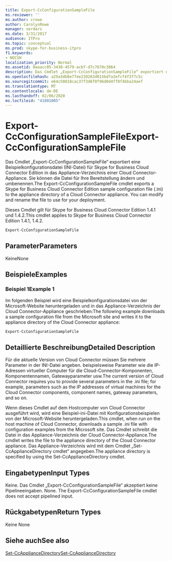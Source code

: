```yaml
---
title: Export-CcConfigurationSampleFile
ms.reviewer: ''
ms.author: crowe
author: CarolynRowe
manager: serdars
ms.date: 3/31/2017
audience: ITPro
ms.topic: conceptual
ms.prod: skype-for-business-itpro
f1.keywords:
- NOCSH
localization_priority: Normal
ms.assetid: 0aaacc05-3430-4579-acbf-d7c7670c3864
description: Das Cmdlet „Export-CcConfigurationSampleFile“ exportiert eine Beispielkonfigurationsdatei (INI-Datei) für Skype for Business Cloud Connector Edition in das Appliance-Verzeichnis einer Cloud Connector-Appliance. Sie können die Datei für Ihre Bereitstellung ändern und umbenennen.
ms.openlocfilehash: a29a3db8e77ee239263d015bd7a3efcf4f3f7c5c
ms.sourcegitcommit: e64c50818cac37f3d6f0f96d0d4ff0f4bba24aef
ms.translationtype: MT
ms.contentlocale: de-DE
ms.lasthandoff: 02/06/2020
ms.locfileid: "41801005"
---
```

# <a name="export-ccconfigurationsamplefile"></a><span data-ttu-id="e7c57-104">Export-CcConfigurationSampleFile</span><span class="sxs-lookup"><span data-stu-id="e7c57-104">Export-CcConfigurationSampleFile</span></span>
 
<span data-ttu-id="e7c57-p102">Das Cmdlet „Export-CcConfigurationSampleFile“ exportiert eine Beispielkonfigurationsdatei (INI-Datei) für Skype for Business Cloud Connector Edition in das Appliance-Verzeichnis einer Cloud Connector-Appliance. Sie können die Datei für Ihre Bereitstellung ändern und umbenennen.</span><span class="sxs-lookup"><span data-stu-id="e7c57-p102">The Export-CcConfigurationSampleFile cmdlet exports a Skype for Business Cloud Connector Edition sample configuration file (.ini) to the appliance directory of a Cloud Connector appliance. You can modify and rename the file to use for your deployment.</span></span>
  
<span data-ttu-id="e7c57-107">Dieses Cmdlet gilt für Skype for Business Cloud Connector Edition 1.4.1 und 1.4.2.</span><span class="sxs-lookup"><span data-stu-id="e7c57-107">This cmdlet applies to Skype for Business Cloud Connector Edition 1.4.1, 1.4.2.</span></span>
  
```powershell
Export-CcConfigurationSampleFile
```

## <a name="parameters"></a><span data-ttu-id="e7c57-108">Parameter</span><span class="sxs-lookup"><span data-stu-id="e7c57-108">Parameters</span></span>

<span data-ttu-id="e7c57-109">Keine</span><span class="sxs-lookup"><span data-stu-id="e7c57-109">None</span></span>
  
## <a name="examples"></a><span data-ttu-id="e7c57-110">Beispiele</span><span class="sxs-lookup"><span data-stu-id="e7c57-110">Examples</span></span>
<span data-ttu-id="e7c57-111"><a name="Examples"> </a></span><span class="sxs-lookup"><span data-stu-id="e7c57-111"><a name="Examples"> </a></span></span>

### <a name="example-1"></a><span data-ttu-id="e7c57-112">Beispiel 1</span><span class="sxs-lookup"><span data-stu-id="e7c57-112">Example 1</span></span>

<span data-ttu-id="e7c57-113">Im folgenden Beispiel wird eine Beispielkonfigurationsdatei von der Microsoft-Website heruntergeladen und in das Appliance-Verzeichnis der Cloud Connector-Appliance geschrieben:</span><span class="sxs-lookup"><span data-stu-id="e7c57-113">The following example downloads a sample configuration file from the Microsoft site and writes it to the appliance directory of the Cloud Connector appliance:</span></span>
  
```powershell
Export-CcConfigurationSampleFile
```

## <a name="detailed-description"></a><span data-ttu-id="e7c57-114">Detaillierte Beschreibung</span><span class="sxs-lookup"><span data-stu-id="e7c57-114">Detailed Description</span></span>
<span data-ttu-id="e7c57-115"><a name="DetailedDescription"> </a></span><span class="sxs-lookup"><span data-stu-id="e7c57-115"><a name="DetailedDescription"> </a></span></span>

<span data-ttu-id="e7c57-116">Für die aktuelle Version von Cloud Connector müssen Sie mehrere Parameter in der INI-Datei angeben. beispielsweise Parameter wie die IP-Adressen virtueller Computer für die Cloud-Connector-Komponenten, Komponentennamen, Gatewayparameter usw.</span><span class="sxs-lookup"><span data-stu-id="e7c57-116">The current version of Cloud Connector requires you to provide several parameters in the .ini file; for example, parameters such as the IP addresses of virtual machines for the Cloud Connector components, component names, gateway parameters, and so on.</span></span>
  
<span data-ttu-id="e7c57-117">Wenn dieses Cmdlet auf dem Hostcomputer von Cloud Connector ausgeführt wird, wird eine Beispiel-ini-Datei mit Konfigurationsbeispielen von der Microsoft-Website heruntergeladen.</span><span class="sxs-lookup"><span data-stu-id="e7c57-117">This cmdlet, when run on the host machine of Cloud Connector, downloads a sample .ini file with configuration examples from the Microsoft site.</span></span> <span data-ttu-id="e7c57-118">Das Cmdlet schreibt die Datei in das Appliance-Verzeichnis der Cloud Connector-Appliance.</span><span class="sxs-lookup"><span data-stu-id="e7c57-118">The cmdlet writes the file to the appliance directory of the Cloud Connector appliance.</span></span> <span data-ttu-id="e7c57-119">Das Appliance-Verzeichnis wird mit dem Cmdlet „Set-CcApplianceDirectory cmdlet“ angegeben.</span><span class="sxs-lookup"><span data-stu-id="e7c57-119">The appliance directory is specified by using the Set-CcApplianceDirectory cmdlet.</span></span>
  
## <a name="input-types"></a><span data-ttu-id="e7c57-120">Eingabetypen</span><span class="sxs-lookup"><span data-stu-id="e7c57-120">Input Types</span></span>
<span data-ttu-id="e7c57-121"><a name="InputTypes"> </a></span><span class="sxs-lookup"><span data-stu-id="e7c57-121"><a name="InputTypes"> </a></span></span>

<span data-ttu-id="e7c57-p104">Keine. Das Cmdlet „Export-CcConfigurationSampleFile“ akzeptiert keine Pipelineeingaben. </span><span class="sxs-lookup"><span data-stu-id="e7c57-p104">None. The Export-CcConfigurationSampleFile cmdlet does not accept pipelined input.</span></span> 
  
## <a name="return-types"></a><span data-ttu-id="e7c57-124">Rückgabetypen</span><span class="sxs-lookup"><span data-stu-id="e7c57-124">Return Types</span></span>
<span data-ttu-id="e7c57-125"><a name="ReturnTypes"> </a></span><span class="sxs-lookup"><span data-stu-id="e7c57-125"><a name="ReturnTypes"> </a></span></span>

<span data-ttu-id="e7c57-126">Keine </span><span class="sxs-lookup"><span data-stu-id="e7c57-126">None</span></span>
  
## <a name="see-also"></a><span data-ttu-id="e7c57-127">Siehe auch</span><span class="sxs-lookup"><span data-stu-id="e7c57-127">See also</span></span>
<span data-ttu-id="e7c57-128"><a name="ReturnTypes"> </a></span><span class="sxs-lookup"><span data-stu-id="e7c57-128"><a name="ReturnTypes"> </a></span></span>

[<span data-ttu-id="e7c57-129">Set-CcApplianceDirectory</span><span class="sxs-lookup"><span data-stu-id="e7c57-129">Set-CcApplianceDirectory</span></span>](set-ccappliancedirectory.md)
  

